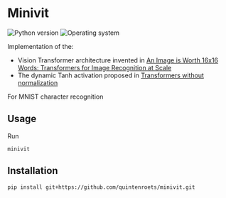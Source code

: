 # Minivit
![Python version](https://img.shields.io/badge/python-3.10+-brightgreen)
![Operating system](https://img.shields.io/badge/os-linux%20%7c%20macOS%20%7c%20windows-brightgreen)

Implementation of the:
* Vision Transformer architecture invented in [An Image is Worth 16x16 Words: Transformers for Image Recognition at Scale
](https://arxiv.org/abs/2010.11929)
* The dynamic Tanh activation proposed in [Transformers without normalization](https://arxiv.org/abs/2503.10622)

For MNIST character recognition

## Usage

Run
```shell
minivit
```
## Installation
```shell
pip install git+https://github.com/quintenroets/minivit.git
```
